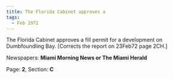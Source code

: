 ```yaml
---  
title: The Florida Cabinet approves a  
tags:  
  - Feb 1972  
---  
```

  
The Florida Cabinet approves a fill permit for a development on Dumbfoundling Bay. [Corrects the report on 23Feb72 page 2CH.]  
  
Newspapers: **Miami Morning News or The Miami Herald**  
  
Page: **2**, Section: **C** 
